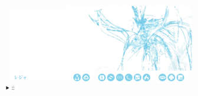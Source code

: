 <img src="./banner.png">
<details><summary> :: </summary>
<!--START_SECTION:waka-->

```rust
From: 09 August 2024 - To: 22 August 2024

Total Time: 35 hrs 40 mins

Python                     16 hrs 8 mins   █████████░░░░░░░░░░░░░░░░   36.49 %
Other                      8 hrs 35 mins   █████░░░░░░░░░░░░░░░░░░░░   19.40 %
```

<!--END_SECTION:waka-->
</details
